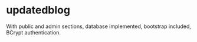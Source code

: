 # updatedblog
With public and admin sections, database implemented, bootstrap included, BCrypt authentication.
